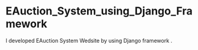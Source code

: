# EAuction_System_using_Django_Framework
I developed EAuction System Wedsite by using Django framework .
